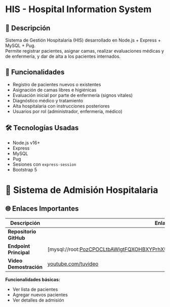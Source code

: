 # HIS - Hospital Information System

## 🎯 Descripción
Sistema de Gestión Hospitalaria (HIS) desarrollado en Node.js + Express + MySQL + Pug.  
Permite registrar pacientes, asignar camas, realizar evaluaciones médicas y de enfermería, y dar de alta a los pacientes internados.

## 🧾 Funcionalidades
- Registro de pacientes nuevos o existentes
- Asignación de camas libres e higiénicas
- Evaluación inicial por parte de enfermería (signos vitales)
- Diagnóstico médico y tratamiento
- Alta hospitalaria con instrucciones posteriores
- Usuarios por rol (administrador, enfermería, médico)

## 🛠️ Tecnologías Usadas
- Node.js v16+
- Express
- MySQL
- Pug
- Sesiones con `express-session`
- Bootstrap 5
# 🏥 Sistema de Admisión Hospitalaria 

## 🌐 Enlaces Importantes

| Descripción | Enlace |
|-------------|--------|
| **Repositorio GitHub** |  |https://github.com/jontive21/TP1-HIS
| **Endpoint Principal** | [mysql://root:PozCPOCLtbAWlgtFQXOHBXYPrhXUQGSQ@gondola.proxy.rlwy.net:36920/railway
| **Video Demostración** | [youtube.com/tuvideo](https://youtube.com/tuvideo) |

**Funcionalidades básicas:**
   - Ver lista de pacientes
   - Agregar nuevos pacientes
   - Ver detalles de admisión

